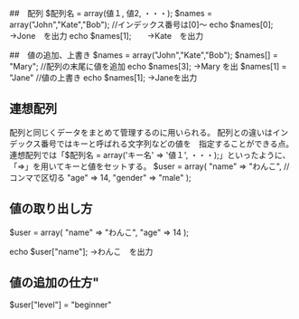 ##　配列
$配列名 = array(値１, 値2, ・・・);
$names = array("John","Kate","Bob");  //インデックス番号は[0]〜
echo $names[0]; →Jone　を出力
echo $names[1];　　→Kate　を出力

##　値の追加、上書き
$names = array("John","Kate","Bob");
$names[] = "Mary"; //配列の末尾に値を追加
echo $names[3]; →Mary を出
$names[1] = "Jane" //値の上書き
echo $names[1]; →Janeを出力

## 連想配列
配列と同じくデータをまとめて管理するのに用いられる。
配列との違いはインデックス番号ではキーと呼ばれる文字列などの値を　指定することができる点。
連想配列では「$配列名 = array('キー名' => '値１', ・・・);」といったように、「=>」を用いてキーと値をセットする。
$user = array(
  "name" => "わんこ", //コンマで区切る
  "age" => 14,
  "gender" => "male"
);

## 値の取り出し方 
$user = array(
  "name" => "わんこ",
  "age" => 14
);

echo $user["name"]; →わんこ　を出力

## 値の追加の仕方"
$user["level"] = "beginner"
